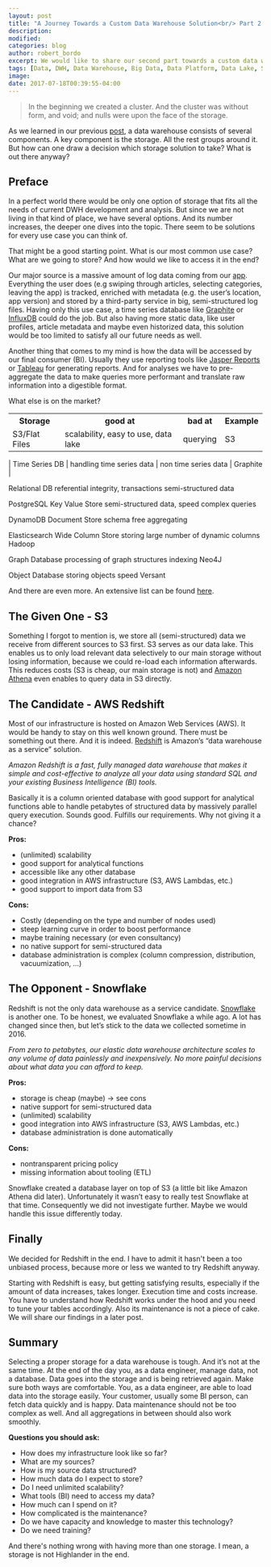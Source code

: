 ```yaml
---
layout: post
title: "A Journey Towards a Custom Data Warehouse Solution<br/> Part 2: We Need a Storage"
description: 
modified:
categories: blog
author: robert_bordo
excerpt: We would like to share our second part towards a custom data warehouse solution. This time it's all about selecting a proper storage.
tags: [Data, DWH, Data Warehouse, Big Data, Data Platform, Data Lake, Storage, Redshift, S3, Snowflake]
image:
date: 2017-07-18T00:39:55-04:00
---
```


> In the beginning we created a cluster. And the cluster was without form, and void; and nulls were upon the face of the storage.

As we learned in our previous [post](../dwh-part1_getting_started), a data warehouse consists of several components. 
A key component is the storage. All the rest groups around it. But how can one draw a decision which storage solution to take? What is out there anyway? 

## Preface

In a perfect world there would be only one option of storage that fits all the needs of current DWH development and analysis. 
But since we are not living in that kind of place, we have several options. And its number increases, the deeper one dives into the topic. 
There seem to be solutions for every use case you can think of.

That might be a good starting point. What is our most common use case? What are we going to store? And how would we like to access it in the end?

Our major source is a massive amount of log data coming from our [app](https://play.google.com/store/apps/details?id=de.axelspringer.yana). 
Everything the user does (e.g swiping through articles, selecting categories, leaving the app) is tracked, 
enriched with metadata (e.g. the user’s location, app version) and stored by a third-party service in big, semi-structured log files. 
Having only this use case, a time series database like 
[Graphite](github.com/­graphite-project/­graphite-web)
or 
[InfluxDB](www.influxdata.com/­time-series-platform/­influxdb) 
could do the job. 
But also having more static data, like user profiles, article metadata and maybe even historized data, this solution would be too limited to satisfy all our future needs as well. 

Another thing that comes to my mind is how the data will be accessed by our final consumer (BI). 
Usually they use reporting tools like 
[Jasper Reports](https://en.wikipedia.org/wiki/JasperReports)
or 
[Tableau](https://en.wikipedia.org/wiki/Tableau_Software)
for generating reports. 
And for analyses we have to pre-aggregate the data to make queries more performant and translate raw information into a digestible format.

What else is on the market?

<div>
<table>
    <tr>
        <th>Storage</th>
        <th>good at</th>
        <th>bad at</th>
        <th>Example</th>
    </tr>
    <tr>
        <td>S3/Flat Files</td>
        <td>scalability, easy to use, data lake</td>
        <td>querying</td>
        <td>S3</td>
    </tr>
</table>
</div>



| Time Series DB | handling time series data | non time series data | Graphite |

Relational DB
referential integrity, transactions
semi-structured data

PostgreSQL
Key Value Store
semi-structured data, speed
complex queries

DynamoDB
Document Store
schema free
aggregating

Elasticsearch
Wide Column Store
storing large number of dynamic columns
Hadoop

Graph Database
processing of graph structures
indexing
Neo4J

Object Database
storing objects
speed
Versant

And there are even more. An extensive list can be found [here](http://nosql-database.org/).

## The Given One - S3

Something I forgot to mention is, we store all (semi-structured) data we receive from different sources to S3 first. 
S3 serves as our data lake. This enables us to only load relevant data selectively to our main storage without losing information, 
because we could re-load each information afterwards. This reduces costs (S3 is cheap, our main storage is not) and 
[Amazon Athena](https://aws.amazon.com/de/athena/) even enables to query data in S3 directly.

## The Candidate - AWS Redshift

Most of our infrastructure is hosted on Amazon Web Services (AWS). It would be handy to stay on this well known ground. 
There must be something out there. And it is indeed. [Redshift](<https://aws.amazon.com/redshift>) is Amazon’s “data warehouse as a service” solution. 

_Amazon Redshift is a fast, fully managed data warehouse that makes it simple and cost-effective to analyze all your data using standard SQL and your existing Business Intelligence (BI) tools._

Basically it is a column oriented database with good support for analytical functions able to handle petabytes of structured data by massively parallel query execution. Sounds good. 
Fulfills our requirements. Why not giving it a chance?

__Pros:__

* (unlimited) scalability
* good support for analytical functions
* accessible like any other database
* good integration in AWS infrastructure (S3, AWS Lambdas, etc.)
* good support to import data from S3

__Cons:__

* Costly (depending on the type and number of nodes used)
* steep learning curve in order to boost performance
* maybe training necessary (or even consultancy)
* no native support for semi-structured data
* database administration is complex (column compression, distribution, vacuumization, …)

## The Opponent - Snowflake

Redshift is not the only data warehouse as a service candidate. [Snowflake](https://www.snowflake.net/) is another one. 
To be honest, we evaluated Snowflake a while ago. 
A lot has changed since then, but let’s stick to the data we collected sometime in 2016.

_From zero to petabytes, our elastic data warehouse architecture scales to any volume of data painlessly and inexpensively. 
No more painful decisions about what data you can afford to keep._

__Pros:__

* storage is cheap (maybe) -> see cons
* native support for semi-structured data
* (unlimited) scalability
* good integration into AWS infrastructure (S3, AWS Lambdas, etc.)
* database administration is done automatically

__Cons:__

* nontransparent pricing policy
* missing information about tooling (ETL)

Snowflake created a database layer on top of S3 (a little bit like Amazon Athena did later). Unfortunately it wasn’t easy to really test Snowflake at that time. 
Consequently we did not investigate further. Maybe we would handle this issue differently today.

## Finally

We decided for Redshift in the end. I have to admit it hasn't been a too unbiased process, because more or less we wanted to try Redshift anyway. 

Starting with Redshift is easy, but getting satisfying results, especially if the amount of data increases, takes longer. 
Execution time and costs increase. You have to understand how Redshift works under the hood and you need to tune your tables accordingly. 
Also its maintenance is not a piece of cake. We will share our findings in a later post.

## Summary

Selecting a proper storage for a data warehouse is tough. And it’s not at the same time. At the end of the day you, as a data engineer, manage data, not a database. 
Data goes into the storage and is being retrieved again. Make sure both ways are comfortable. You, as a data engineer, are able to load data into the storage easily. 
Your customer, usually some BI person, can fetch data quickly and is happy. Data maintenance should not be too complex as well. And all aggregations in between should also work smoothly. 

__Questions you should ask:__

* How does my infrastructure look like so far?
* What are my sources?
* How is my source data structured?
* How much data do I expect to store?
* Do I need unlimited scalability?
* What tools (BI) need to access my data?
* How much can I spend on it?
* How complicated is the maintenance? 
* Do we have capacity and knowledge to master this technology? 
* Do we need training?


And there's nothing wrong with having more than one storage. I mean, a storage is not Highlander in the end.


